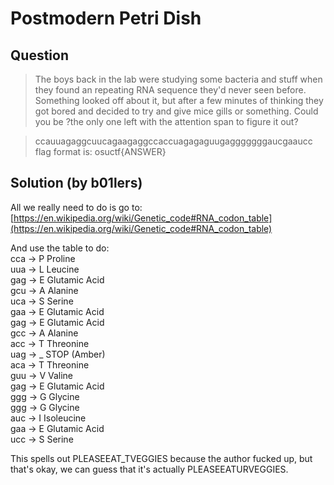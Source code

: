 # Postmodern Petri Dish

## Question
> The boys back in the lab were studying some bacteria and stuff when they found an repeating RNA sequence they'd never seen before. Something looked off about it, but after a few minutes of thinking they got bored and decided to try and give mice gills or something. Could you be ?the only one left with the attention span to figure it out?  

> ccauuagaggcuucagaagaggccaccuagagaguugagggggggaucgaaucc  
  flag format is: osuctf{ANSWER}

## Solution (by b01lers)
All we really need to do is go to: [https://en.wikipedia.org/wiki/Genetic_code#RNA_codon_table](https://en.wikipedia.org/wiki/Genetic_code#RNA_codon_table)

And use the table to do:  
cca -> P Proline  
uua -> L Leucine  
gag -> E Glutamic Acid  
gcu -> A Alanine  
uca -> S Serine  
gaa -> E Glutamic Acid  
gag -> E Glutamic Acid  
gcc -> A Alanine  
acc -> T Threonine  
uag -> _ STOP (Amber)  
aca -> T Threonine  
guu -> V Valine  
gag -> E Glutamic Acid  
ggg -> G Glycine  
ggg -> G Glycine  
auc -> I Isoleucine  
gaa -> E Glutamic Acid    
ucc -> S Serine  

This spells out PLEASEEAT_TVEGGIES because the author fucked up, but that's okay, we can guess that it's actually PLEASEEATURVEGGIES.

